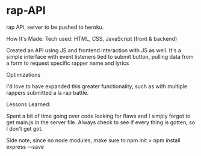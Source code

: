 # rap-API
rap APi, server to be pushed to heroku. 

How It's Made:
Tech used: HTML, CSS, JavaScript (front & backend)

Created an API using JS and frontend interaction with JS as well. It's a simple interface with event listeners tied to submit button, pulling data from a form to request specific rapper name and lyrics

Optimizations

I'd love to have expanded this greater functionality, such as with multiple rappers submitted a la rap battle. 

Lessons Learned:

Spent a bit of time going over code looking for flaws and I simply forgot to get main.js in the server file. Always check to see if every thing is gotten, so I don't get got.

Side note, since no node modules, make sure to npm init > npm install express --save 
